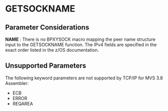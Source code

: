 GETSOCKNAME
===========

Parameter Considerations
------------------------

**NAME**
:   There is no BPXYSOCK macro mapping the peer name structure input to
    the GETSOCKNAME function. The IPv4 fields are specified in the exact
    order listed in the z/OS documentation.

Unsupported Parameters
----------------------

The following keyword parameters are not supported by TCP/IP for MVS 3.8
Assembler:

-   ECB
-   ERROR
-   REQAREA
